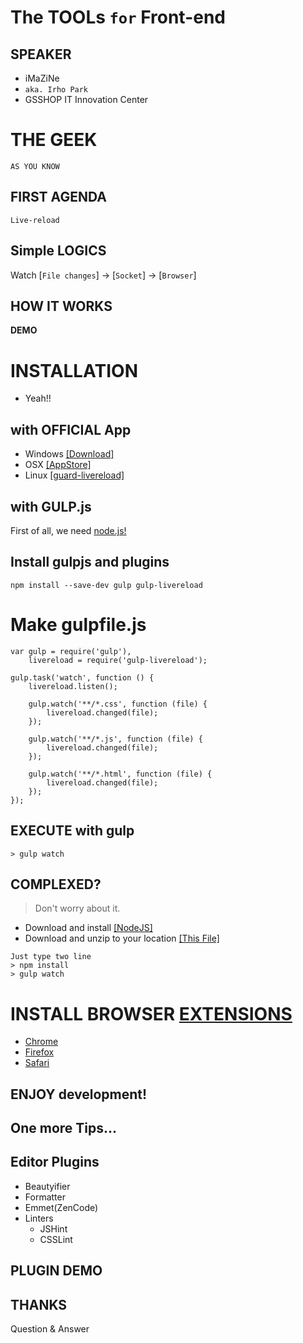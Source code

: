# The TOOLs `for` Front-end

## SPEAKER

- iMaZiNe
- `aka. Irho Park`
- GSSHOP IT Innovation Center

# THE GEEK
`AS YOU KNOW`

## FIRST AGENDA
`Live-reload`

## Simple LOGICS
Watch [`File changes`] -> [`Socket`] -> [`Browser`]

## HOW IT WORKS
**DEMO**

# INSTALLATION
- Yeah!!

## with OFFICIAL App

- Windows [[Download]](http://download.livereload.com/windows/LiveReloadSetup.exe)
- OSX [[AppStore]](http://itunes.apple.com/us/app/livereload/id482898991?mt=12)
- Linux [[guard-livereload]](https://github.com/guard/guard-livereload)

## with GULP.js
First of all, we need [node.js!](https://nodejs.org/download/)

## Install gulpjs and plugins
```
npm install --save-dev gulp gulp-livereload
```

# Make gulpfile.js
```
var gulp = require('gulp'),
    livereload = require('gulp-livereload');

gulp.task('watch', function () {
    livereload.listen();

    gulp.watch('**/*.css', function (file) {
        livereload.changed(file);
    });

    gulp.watch('**/*.js', function (file) {
        livereload.changed(file);
    });

    gulp.watch('**/*.html', function (file) {
        livereload.changed(file);
    });
});
```

## EXECUTE with gulp
```
> gulp watch
```

## COMPLEXED?
> Don't worry about it.

- Download and install [[NodeJS]](https://nodejs.org/download/)
- Download and unzip to your location [[This File]]()
```
Just type two line
> npm install
> gulp watch
```

# INSTALL BROWSER [EXTENSIONS](http://livereload.com/extensions/)

- [Chrome](https://chrome.google.com/webstore/detail/livereload/jnihajbhpnppcggbcgedagnkighmdlei)
- [Firefox](https://addons.mozilla.org/ko/firefox/addon/livereload/)
- [Safari](http://download.livereload.com/2.1.0/LiveReload-2.1.0.safariextz)

## ENJOY development!

## One more Tips...

## Editor Plugins

- Beautyifier
- Formatter
- Emmet(ZenCode)
- Linters
  - JSHint
  - CSSLint

## PLUGIN DEMO

## THANKS
Question & Answer
